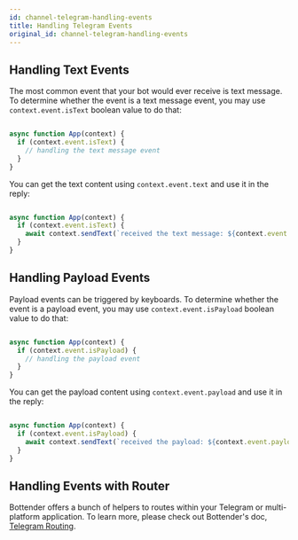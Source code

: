 ```yaml
---
id: channel-telegram-handling-events
title: Handling Telegram Events
original_id: channel-telegram-handling-events
---
```

## Handling Text Events

The most common event that your bot would ever receive is text message. To determine whether the event is a text message event, you may use `context.event.isText` boolean value to do that:

```js

async function App(context) {
  if (context.event.isText) {
    // handling the text message event
  }
}

```

You can get the text content using `context.event.text` and use it in the reply:

```js

async function App(context) {
  if (context.event.isText) {
    await context.sendText(`received the text message: ${context.event.text}`);
  }
}

```

## Handling Payload Events

Payload events can be triggered by keyboards. To determine whether the event is a payload event, you may use `context.event.isPayload` boolean value to do that:

```js

async function App(context) {
  if (context.event.isPayload) {
    // handling the payload event
  }
}

```

You can get the payload content using `context.event.payload` and use it in the reply:

```js

async function App(context) {
  if (context.event.isPayload) {
    await context.sendText(`received the payload: ${context.event.payload}`);
  }
}

```

## Handling Events with Router

Bottender offers a bunch of helpers to routes within your Telegram or multi-platform application. To learn more, please check out Bottender's doc, [Telegram Routing](channel-telegram-routing.md).
